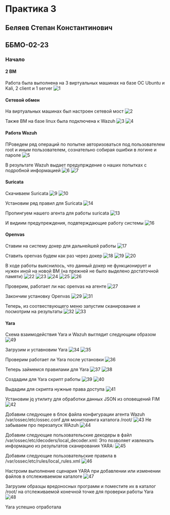 # Практика 3
## Беляев Степан Константинович
## ББМО-02-23


### Начало
#### 2 ВМ
Работа была выполнена на 3 виртуальных машинах на базе ОС Ubuntu и Kali, 2 client и 1 server
![1](https://github.com/user-attachments/assets/0af6f18d-546f-4ada-add9-29abf6fb572d)

#### Сетевой обмен
На виртуальных машинах был настроен сетевой мост
![2](https://github.com/user-attachments/assets/ad22a9f9-4a02-421b-bcb4-99b7213ed873)

Также ВМ на базе linux была подключена к Wazuh
![3](https://github.com/user-attachments/assets/34888cf7-1110-45b9-b0c7-582c23c8c9b9)
![4](https://github.com/user-attachments/assets/b9ebe0f3-2346-42a5-9fcb-0bdfb9435b31)

#### Работа Wazuh
ПРоведем ряд операций по попытке авторизоваться под пользователем root и иным пользователем, сознательно собирая ошибки в логине и пароле
![5](https://github.com/user-attachments/assets/1b5f30fd-029c-4f5f-9228-dcd1130fc79b)

В результате Wazuh выдает предупрждение о наших попытках с подробной информацией
![6](https://github.com/user-attachments/assets/ad889bec-c0a8-4f2f-971e-3507a7a761e8)
![7](https://github.com/user-attachments/assets/50161b01-f2e8-403a-b331-1fbe4d561dde)

#### Suricata
Скачиваем Suricata
![9](https://github.com/user-attachments/assets/95cd8697-1323-479f-b053-7ba3c5d41570)
![10](https://github.com/user-attachments/assets/b459a96e-bf22-4b0d-8e05-ec93508820fb)

Установим ряд правил для Suricata
![14](https://github.com/user-attachments/assets/d32147d8-8852-4235-a5a4-f92bf53a6d55)

Пропингуем нашего агента для работы suricata
![13](https://github.com/user-attachments/assets/ac9014ee-9a80-4e2e-b09d-464a8e613230)

И видиим предупреждения, подвтерждающие работу системы
![16](https://github.com/user-attachments/assets/98639d6a-ba42-4afc-94f3-b4563c6b2e9b)

#### Openvas
Ставим на систему докер для дальнейшей работы
![17](https://github.com/user-attachments/assets/86ac2cc4-4050-4b62-9412-175ecca1c37c)

Ставить openvas будем как раз через докер
![18](https://github.com/user-attachments/assets/1f8d4126-b19d-4335-b149-764bb157b2bf)
![19](https://github.com/user-attachments/assets/01c907a2-bf1f-49ce-b34c-482cf8211f20)
![20](https://github.com/user-attachments/assets/7c0c7bfa-8b0a-4771-8ce1-a0db1996bd80)

В ходе работы выяснилось, что данный докер не функционирует и нужен иной на новой ВМ (на прежней не было выделено достаточной памяти)
![22](https://github.com/user-attachments/assets/1323e266-0810-4146-97c1-3dff9c7ba80a)
![23](https://github.com/user-attachments/assets/e927af8a-ad8b-4c9a-8a35-b2d5359bb511)
![24](https://github.com/user-attachments/assets/e2a12367-87c3-4dae-8a69-9c8af684b370)
![25](https://github.com/user-attachments/assets/02e60c79-70d7-4981-8445-804ff0595566)
![26](https://github.com/user-attachments/assets/ee42f80e-8cd2-4cf6-b0e5-b504f6550a1c)

Проверим, работает ли нас openvas на агенте
![27](https://github.com/user-attachments/assets/c20642d1-1030-4168-a91d-9780b3122a0b)

Закончим установку Openvas
![29](https://github.com/user-attachments/assets/dd3a487c-efd9-4e9c-8fa2-dc419ddf3dcb)
![31](https://github.com/user-attachments/assets/325fc36b-dacc-4bf6-aaf6-fbb9fabc320a)

Теперь, из соотвествующего меню запустим сканирование и посмотрим на результаты
![32](https://github.com/user-attachments/assets/1ff1d5a9-edd5-44d1-9b0c-278703f1b69e)
![33](https://github.com/user-attachments/assets/6b3ff2ae-498e-4d81-ae71-70b4018d820d)

#### Yara

Схема взаимодействия Yara и Wazuh выглядит следующим образом
![49](https://github.com/user-attachments/assets/7985adfd-159b-4cb2-a147-4f57521a3a5e)

Загрузим и уставновим Yara
![34](https://github.com/user-attachments/assets/cd63b09f-7b74-432c-a507-1cf4d359831a)
![35](https://github.com/user-attachments/assets/8df3c355-018d-4085-98d1-c02e1c837031)

Проверим работает ли Yara после установки
![36](https://github.com/user-attachments/assets/63b4b86a-ebb1-4d6b-8e3a-9c5e01e9cb6b)

Теперь займемся правилами для Yara
![37](https://github.com/user-attachments/assets/8a145465-7dfd-4105-b0ed-249edea4cecf)
![38](https://github.com/user-attachments/assets/fb88036a-9b51-4492-85c0-e1cf4a64d991)

Создадим для Yara скрипт работы
![39](https://github.com/user-attachments/assets/d8e3c9d3-e70d-4120-af9d-a5dbc399618a)
![40](https://github.com/user-attachments/assets/fc0d9441-c92c-4bf8-99a6-526f1fd5fe10)

Выдадим для скрипта нужные права доступа
![41](https://github.com/user-attachments/assets/3e2c15c8-2edf-44ef-97e3-a55a38146283)

Установим jq утилиту для обработки данных JSON из оповещений FIM
![42](https://github.com/user-attachments/assets/f2a0463b-d357-4749-8260-7b50f89ccabf)

Добавим следующее в блок <syscheck> файла конфигурации агента Wazuh /var/ossec/etc/ossec.conf для мониторинга каталога /root/
![43](https://github.com/user-attachments/assets/b638b22e-ebf5-45da-a639-3830b558f422)
Не забываем про перезапуск WAzuh
![44](https://github.com/user-attachments/assets/67288157-abc3-4afe-9d1d-92f7ff153f49)

Добавим следующие пользовательские декодеры в файл /var/ossec/etc/decoders/local_decoder.xml: Это позволяет извлекать информацию из результатов сканирования YARA:
![45](https://github.com/user-attachments/assets/d72d331b-4a65-41d4-916e-fab62bf2f086)

Добавим следующие пользовательские правила в /var/ossec/etc/rules/local_rules.xml
![46](https://github.com/user-attachments/assets/d3afe081-9d4f-4499-bd88-fa97a1b7cfee)

Настроим выполнение сценария YARA при добавлении или изменении файлов в отслеживаемом каталоге
![47](https://github.com/user-attachments/assets/2d31b782-9ab8-4ee3-bb41-0416033b8034)

Загрузим образцы вредоносных программ и поместите их в каталог /root/ на отслеживаемой конечной точке для проверки работы Yara
![48](https://github.com/user-attachments/assets/9a42bd17-4517-4878-b555-bf3f28911f60)

Yara успешно отработала










